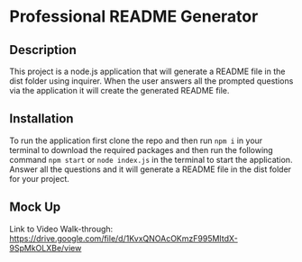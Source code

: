 # Professional README Generator  

## Description 
This project is a node.js application that will generate a README file in the dist folder using inquirer. When the user answers all the prompted questions via the application it will create the generated README file. 

## Installation 
To run the application first clone the repo and then run ``npm i`` in your terminal to download the required packages and then run the following command ``npm start`` or ``node index.js`` in the terminal to start the application. Answer all the questions and it will generate a README file in the dist folder for your project. 

## Mock Up 

Link to Video Walk-through: https://drive.google.com/file/d/1KvxQNOAcOKmzF995MItdX-9SpMkOLXBe/view
